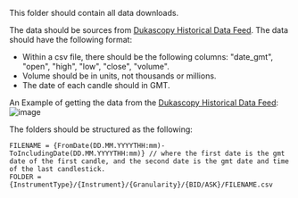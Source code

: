 This folder should contain all data downloads.

The data should be sources from [Dukascopy Historical Data Feed](https://www.dukascopy.com/swiss/english/marketwatch/historical/).
The data should have the following format:
- Within a csv file, there should be the following columns: "date_gmt", "open", "high", "low", "close", "volume".
- Volume should be in units, not thousands or millions. 
- The date of each candle should in GMT.

An Example of getting the data from the [Dukascopy Historical Data Feed](https://www.dukascopy.com/swiss/english/marketwatch/historical/):
![image](https://github.com/user-attachments/assets/6b96d1e6-a496-4933-9305-a38ab1589f9e)


The folders should be structured as the following: 
```
FILENAME = {FromDate(DD.MM.YYYYTHH:mm)-ToIncludingDate(DD.MM.YYYYTHH:mm)} // where the first date is the gmt date of the first candle, and the second date is the gmt date and time of the last candlestick.
FOLDER = {InstrumentType}/{Instrument}/{Granularity}/{BID/ASK}/FILENAME.csv
```
